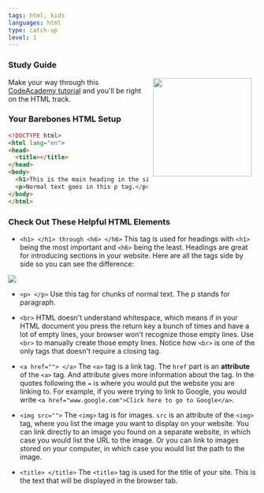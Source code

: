 ```yaml
---
tags: html, kids
languages: html
type: catch-up
level: 1
---
```


### Study Guide
<img src="https://after-school-assets.s3.amazonaws.com/html.jpg" width="200px" align="right" hspace="10"> Make your way through this [CodeAcademy tutorial](http://www.codecademy.com/courses/web-beginner-en-HZA3b/0/1?curriculum_id=50579fb998b470000202dc8b) and you'll be right on the HTML track.

### Your Barebones HTML Setup
```html
<!DOCTYPE html>
<html lang="en">
<head>
  <title></title>
</head>
<body>
  <h1>This is the main heading in the site,</h1>
  <p>Normal text goes in this p tag.</p>
</body>
</html>
```

### Check Out These Helpful HTML Elements

+ `<h1> </h1> through <h6> </h6>` This tag is used for headings with `<h1>` being the most important and `<h6>` being the least. Headings are great for introducing sections in your website. Here are all the tags side by side so you can see the difference:

<img src="https://after-school-assets.s3.amazonaws.com/h1-h6.png">

+ `<p> </p>` Use this tag for chunks of normal text. The p stands for paragraph.

+ `<br>` HTML doesn't understand whitespace, which means if in your HTML document you press the return key a bunch of times and have a lot of empty lines, your browser won't recognize those empty lines. Use `<br>` to manually create those empty lines. Notice how `<br>` is one of the only tags that doesn't require a closing tag.

+ `<a href=""> </a>` The `<a>` tag is a link tag. The `href` part is an **attribute** of the `<a>` tag. And attribute gives more information about the tag. In the quotes following the `=` is where you would put the website you are linking to. For example, if you were trying to link to Google, you would write `<a href="www.google.com">Click here to go to Google</a>`.

+ `<img src="">` The `<img>` tag is for images. `src` is an attribute of the `<img>` tag, where you list the image you want to display on your website. You can link directly to an image you found on a separate website, in which case you would list the URL to the image. Or you can link to images stored on your computer, in which case you would list the path to the image.

+ `<title> </title>` The `<title>` tag is used for the title of your site. This is the text that will be displayed in the browser tab.
